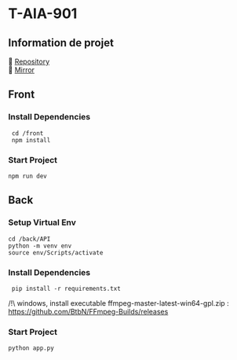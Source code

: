# T-AIA-901

## Information de projet

📁 [Repository](https://github.com/MetalBrackets/T-AIA-901-new)  
📁 [Mirror](https://github.com/EpitechMscProPromo2025/T-AIA-901-NAN_3)

## Front

### Install Dependencies

```
 cd /front
 npm install
```

### Start Project

```
npm run dev
```

## Back

### Setup Virtual Env

```
cd /back/API
python -m venv env
source env/Scripts/activate
```

### Install Dependencies

```
 pip install -r requirements.txt
```

/!\ windows, install executable ffmpeg-master-latest-win64-gpl.zip
: https://github.com/BtbN/FFmpeg-Builds/releases

### Start Project

```
python app.py
```
